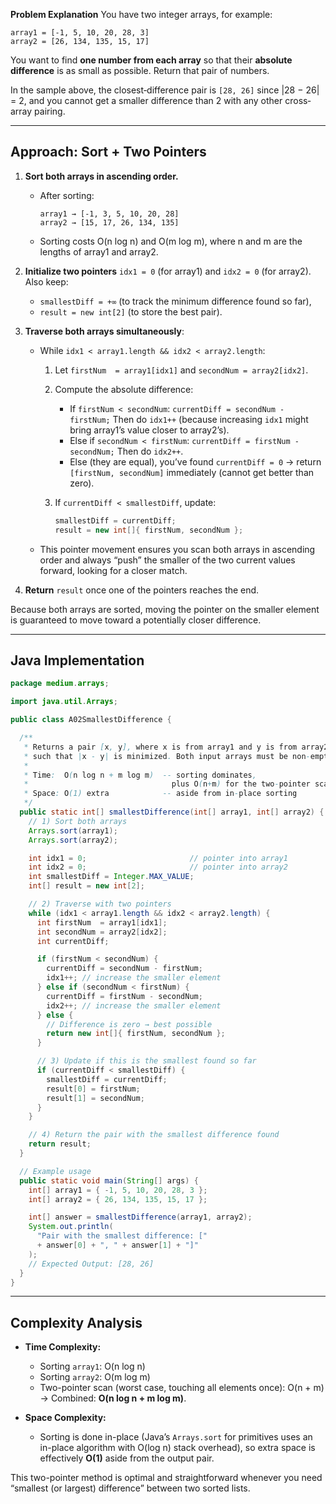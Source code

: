 **Problem Explanation**
You have two integer arrays, for example:

```
array1 = [-1, 5, 10, 20, 28, 3]
array2 = [26, 134, 135, 15, 17]
```

You want to find **one number from each array** so that their **absolute difference** is as small as possible. Return that pair of numbers.

In the sample above, the closest‐difference pair is `[28, 26]` since |28 − 26| = 2, and you cannot get a smaller difference than 2 with any other cross‐array pairing.

---

## Approach: Sort + Two Pointers

1. **Sort both arrays in ascending order.**

   * After sorting:

     ```
     array1 → [-1, 3, 5, 10, 20, 28]
     array2 → [15, 17, 26, 134, 135]
     ```
   * Sorting costs O(n log n) and O(m log m), where n and m are the lengths of array1 and array2.

2. **Initialize two pointers** `idx1 = 0` (for array1) and `idx2 = 0` (for array2).
   Also keep:

   * `smallestDiff = +∞` (to track the minimum difference found so far),
   * `result = new int[2]` (to store the best pair).

3. **Traverse both arrays simultaneously**:

   * While `idx1 < array1.length && idx2 < array2.length`:

     1. Let `firstNum  = array1[idx1]`
        and `secondNum = array2[idx2]`.
     2. Compute the absolute difference:

        * If `firstNum < secondNum`:
          `currentDiff = secondNum - firstNum;`
          Then do `idx1++` (because increasing `idx1` might bring array1’s value closer to array2’s).
        * Else if `secondNum < firstNum`:
          `currentDiff = firstNum - secondNum;`
          Then do `idx2++`.
        * Else (they are equal), you’ve found `currentDiff = 0` → return `[firstNum, secondNum]` immediately (cannot get better than zero).
     3. If `currentDiff < smallestDiff`, update:

        ```java
        smallestDiff = currentDiff;
        result = new int[]{ firstNum, secondNum };
        ```
   * This pointer movement ensures you scan both arrays in ascending order and always “push” the smaller of the two current values forward, looking for a closer match.

4. **Return** `result` once one of the pointers reaches the end.

Because both arrays are sorted, moving the pointer on the smaller element is guaranteed to move toward a potentially closer difference.

---

## Java Implementation

```java
package medium.arrays;

import java.util.Arrays;

public class A02SmallestDifference {

  /**
   * Returns a pair [x, y], where x is from array1 and y is from array2,
   * such that |x - y| is minimized. Both input arrays must be non-empty.
   *
   * Time:  O(n log n + m log m)  -- sorting dominates,
   *                                plus O(n+m) for the two-pointer scan
   * Space: O(1) extra            -- aside from in-place sorting
   */
  public static int[] smallestDifference(int[] array1, int[] array2) {
    // 1) Sort both arrays
    Arrays.sort(array1);
    Arrays.sort(array2);

    int idx1 = 0;                       // pointer into array1
    int idx2 = 0;                       // pointer into array2
    int smallestDiff = Integer.MAX_VALUE;
    int[] result = new int[2];

    // 2) Traverse with two pointers
    while (idx1 < array1.length && idx2 < array2.length) {
      int firstNum  = array1[idx1];
      int secondNum = array2[idx2];
      int currentDiff;

      if (firstNum < secondNum) {
        currentDiff = secondNum - firstNum;
        idx1++; // increase the smaller element
      } else if (secondNum < firstNum) {
        currentDiff = firstNum - secondNum;
        idx2++; // increase the smaller element
      } else {
        // Difference is zero → best possible
        return new int[]{ firstNum, secondNum };
      }

      // 3) Update if this is the smallest found so far
      if (currentDiff < smallestDiff) {
        smallestDiff = currentDiff;
        result[0] = firstNum;
        result[1] = secondNum;
      }
    }

    // 4) Return the pair with the smallest difference found
    return result;
  }

  // Example usage
  public static void main(String[] args) {
    int[] array1 = { -1, 5, 10, 20, 28, 3 };
    int[] array2 = { 26, 134, 135, 15, 17 };

    int[] answer = smallestDifference(array1, array2);
    System.out.println(
      "Pair with the smallest difference: [" 
      + answer[0] + ", " + answer[1] + "]"
    );
    // Expected Output: [28, 26]
  }
}
```

---

## Complexity Analysis

* **Time Complexity:**

  * Sorting `array1`: O(n log n)
  * Sorting `array2`: O(m log m)
  * Two-pointer scan (worst case, touching all elements once): O(n + m)
    → Combined: **O(n log n + m log m)**.

* **Space Complexity:**

  * Sorting is done in-place (Java’s `Arrays.sort` for primitives uses an in-place algorithm with O(log n) stack overhead), so extra space is effectively **O(1)** aside from the output pair.

This two-pointer method is optimal and straightforward whenever you need “smallest (or largest) difference” between two sorted lists.
